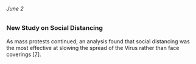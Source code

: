 ###### June 2

### New Study on Social Distancing 

As mass protests continued, an analysis found that social distancing was the most effective at slowing the spread of the Virus rather than face coverings [[7]](https://www.nbcnews.com/health/health-news/coronavirus-timeline-tracking-critical-moments-covid-19-n1154341).